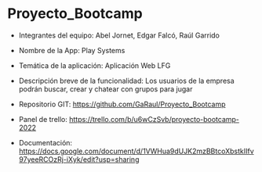# Proyecto_Bootcamp

- Integrantes del equipo: Abel Jornet, Edgar Falcó, Raúl Garrido
    
- Nombre de la App: Play Systems
     
- Temática de la aplicación: Aplicación Web LFG

- Descripción breve de la funcionalidad: Los usuarios de la empresa podrán buscar, crear y chatear con grupos para jugar
    
- Repositorio GIT: https://github.com/GaRaul/Proyecto_Bootcamp

- Panel de trello: https://trello.com/b/u6wCzSvb/proyecto-bootcamp-2022

- Documentación: https://docs.google.com/document/d/1VWHua9dUJK2mzBBtcoXbstkIIfv97yeeRCOzRj-iXyk/edit?usp=sharing

